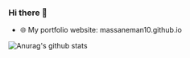 ### Hi there 👋


-  🌐 My portfolio website: <a>massaneman10.github.io<a/>


![Anurag's github stats](https://github-readme-stats.vercel.app/api?username=MassaneMan10&show_icons=true)
